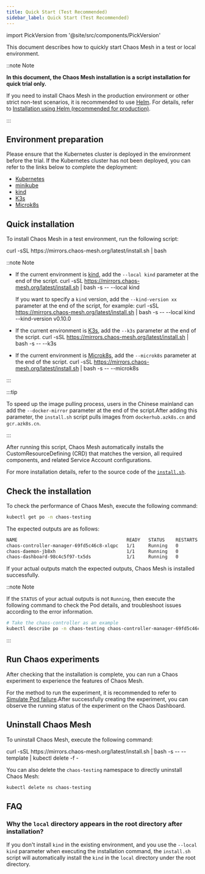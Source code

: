 ```yaml
---
title: Quick Start (Test Recommended)
sidebar_label: Quick Start (Test Recommended)
---
```


import PickVersion from '@site/src/components/PickVersion'

This document describes how to quickly start Chaos Mesh in a test or local environment.

::note Note

**In this document, the Chaos Mesh installation is a script installation for quick trial only.**

If you need to install Chaos Mesh in the production environment or other strict non-test scenarios, it is recommended to use [Helm](https://helm.sh/). For details, refer to [ Installation using Helm (recommended for production)](production-installation-using-helm.md).

:::

## Environment preparation

Please ensure that the Kubernetes cluster is deployed in the environment before the trial. If the Kubernetes cluster has not been deployed, you can refer to the links below to complete the deployment:

- [Kubernetes](https://kubernetes.io/docs/setup/)
- [minikube](https://minikube.sigs.k8s.io/docs/start/)
- [kind](https://kind.sigs.k8s.io/docs/user/quick-start/)
- [K3s](https://rancher.com/docs/k3s/latest/en/quick-start/)
- [Microk8s](https://microk8s.io/)

## Quick installation

To install Chaos Mesh in a test environment, run the following script:

<PickVersion className="language-bash">
curl -sSL https://mirrors.chaos-mesh.org/latest/install.sh | bash
</PickVersion>

::note Note

- If the current environment is [kind](https://kind.sigs.k8s.io/), add the `--local kind` parameter at the end of the script.<PickVersion className="language-bash"> curl -sSL https://mirrors.chaos-mesh.org/latest/install.sh | bash -s -- --local kind </PickVersion>

  If you want to specify a `kind` version, add the `--kind-version xx` parameter at the end of the script, for example:<PickVersion className="language-bash"> curl -sSL https://mirrors.chaos-mesh.org/latest/install.sh | bash -s -- --local kind --kind-version v0.10.0 </PickVersion>

- If the current environment is [K3s](https://k3s.io/), add the `--k3s` parameter at the end of the script.<PickVersion className="language-bash"> curl -sSL https://mirrors.chaos-mesh.org/latest/install.sh | bash -s -- --k3s </PickVersion>

- If the current environment is [Microk8s](https://microk8s.io/), add the `--microk8s` parameter at the end of the script.<PickVersion className="language-bash"> curl -sSL https://mirrors.chaos-mesh.org/latest/install.sh | bash -s -- --microk8s </PickVersion>

:::

:::tip

To speed up the image pulling process, users in the Chinese mainland can add the `--docker-mirror` parameter at the end of the script.After adding this parameter, the `install.sh` script pulls images from `dockerhub.azk8s.cn` and `gcr.azk8s.cn`.

:::

After running this script, Chaos Mesh automatically installs the CustomResourceDefining (CRD) that matches the version, all required components, and related Service Account configurations.

For more installation details, refer to the source code of the [`install.sh`](https://github.com/chaos-mesh/chaos-mesh/blob/master/install.sh).

## Check the installation

To check the performance of Chaos Mesh, execute the following command:

```sh
kubectl get po -n chaos-testing
```

The expected outputs are as follows:

```sh
NAME                                        READY   STATUS    RESTARTS   AGE
chaos-controller-manager-69fd5c46c8-xlqpc   1/1     Running   0          2d5h
chaos-daemon-jb8xh                          1/1     Running   0          2d5h
chaos-dashboard-98c4c5f97-tx5ds             1/1     Running   0          2d5h
```

If your actual outputs match the expected outputs, Chaos Mesh is installed successfully.

::note Note

If the `STATUS` of your actual outputs is not `Running`, then execute the following command to check the Pod details, and troubleshoot issues according to the error information.

```sh
# Take the chaos-controller as an example
kubectl describe po -n chaos-testing chaos-controller-manager-69fd5c46c8-xlqpc
```

:::

## Run Chaos experiments

After checking that the installation is complete, you can run a Chaos experiment to experience the features of Chaos Mesh.

For the method to run the experiment, it is recommended to refer to [Simulate Pod failure](simulate-pod-chaos-on-kubernetes.md).After successfully creating the experiment, you can observe the running status of the experiment on the Chaos Dashboard.

## Uninstall Chaos Mesh

To uninstall Chaos Mesh, execute the following command:

<PickVersion className="language-bash">
curl -sSL https://mirrors.chaos-mesh.org/latest/install.sh | bash -s -- --template | kubectl delete -f -
</PickVersion>

You can also delete the `chaos-testing` namespace to directly uninstall Chaos Mesh:

```sh
kubectl delete ns chaos-testing
```

## FAQ

### Why the `local` directory appears in the root directory after installation?

If you don't install `kind` in the existing environment, and you use the `--local kind` parameter when executing the installation command, the `install.sh` script will automatically install the `kind` in the `local` directory under the root directory.
